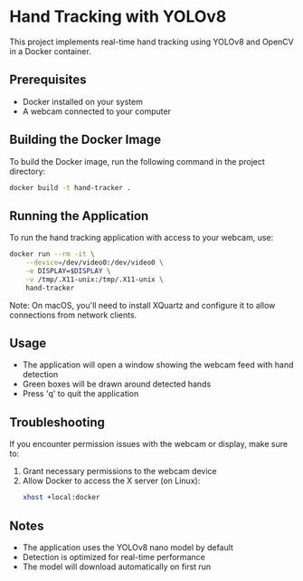 # Hand Tracking with YOLOv8

This project implements real-time hand tracking using YOLOv8 and OpenCV in a Docker container.

## Prerequisites

- Docker installed on your system
- A webcam connected to your computer

## Building the Docker Image

To build the Docker image, run the following command in the project directory:

```bash
docker build -t hand-tracker .
```

## Running the Application

To run the hand tracking application with access to your webcam, use:

```bash
docker run --rm -it \
    --device=/dev/video0:/dev/video0 \
    -e DISPLAY=$DISPLAY \
    -v /tmp/.X11-unix:/tmp/.X11-unix \
    hand-tracker
```

Note: On macOS, you'll need to install XQuartz and configure it to allow connections from network clients.

## Usage

- The application will open a window showing the webcam feed with hand detection
- Green boxes will be drawn around detected hands
- Press 'q' to quit the application

## Troubleshooting

If you encounter permission issues with the webcam or display, make sure to:

1. Grant necessary permissions to the webcam device
2. Allow Docker to access the X server (on Linux):
   ```bash
   xhost +local:docker
   ```

## Notes

- The application uses the YOLOv8 nano model by default
- Detection is optimized for real-time performance
- The model will download automatically on first run 